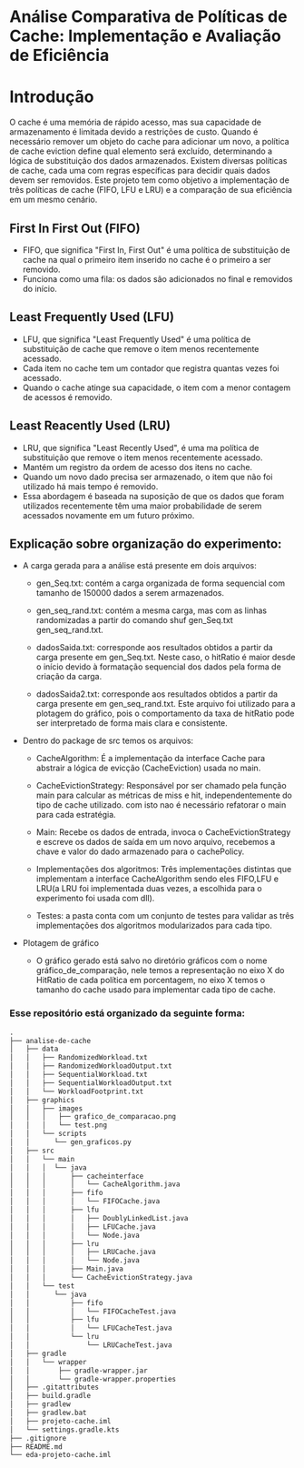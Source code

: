 # Análise Comparativa de Políticas de Cache: Implementação e Avaliação de Eficiência

# Introdução
O cache é uma memória de rápido acesso, mas sua capacidade de armazenamento é limitada devido a restrições de custo. Quando é necessário remover um objeto do cache para adicionar um novo, a política de cache eviction define qual elemento será excluído, determinando a lógica de substituição dos dados armazenados.
Existem diversas políticas de cache, cada uma com regras específicas para decidir quais dados devem ser removidos. Este projeto tem como objetivo a implementação de três políticas de cache (FIFO, LFU e LRU) e a comparação de sua eficiência em um mesmo cenário.

## First In First Out (FIFO)
- FIFO, que significa "First In, First Out"  é uma política de substituição de cache na qual o primeiro item inserido no cache é o primeiro a ser removido.
- Funciona como uma fila: os dados são adicionados no final e removidos do início.

## Least Frequently Used (LFU)
- LFU, que significa "Least Frequently Used" é uma política de substituição de cache que remove o item menos recentemente acessado.
- Cada item no cache tem um contador que registra quantas vezes foi acessado.
- Quando o cache atinge sua capacidade, o item com a menor contagem de acessos é removido.

## Least Reacently Used (LRU)
- LRU, que significa "Least Recently Used", é uma ma política de substituição que remove o item menos recentemente acessado.
- Mantém um registro da ordem de acesso dos itens no cache.
- Quando um novo dado precisa ser armazenado, o item que não foi utilizado há mais tempo é removido.
- Essa abordagem é baseada na suposição de que os dados que foram utilizados recentemente têm uma maior probabilidade de serem acessados novamente em um futuro próximo.

## Explicação sobre organização do experimento:
- A carga gerada para a análise está presente em dois arquivos:

  - gen_Seq.txt: contém a carga organizada de forma sequencial com tamanho de 150000 dados a serem armazenados.

  - gen_seq_rand.txt: contém a mesma carga, mas com as linhas randomizadas a partir do comando shuf gen_Seq.txt gen_seq_rand.txt.

  - dadosSaida.txt: corresponde aos resultados obtidos a partir da carga presente em gen_Seq.txt. Neste caso, o hitRatio é maior desde o início devido à formatação sequencial dos dados pela forma de criação da carga.

  - dadosSaida2.txt: corresponde aos resultados obtidos a partir da carga presente em gen_seq_rand.txt. Este arquivo foi utilizado para a plotagem do gráfico, pois o comportamento da taxa de hitRatio pode ser interpretado de forma mais clara e consistente.
 
- Dentro do package de src temos os arquivos:

  - CacheAlgorithm: É a implementação da interface Cache para abstrair a lógica de evicção (CacheEviction) usada no main.

  - CacheEvictionStrategy: Responsável por ser chamado pela função main para calcular as métricas de miss e hit, independentemente do tipo de cache utilizado. com isto nao é necessário refatorar o main para cada estratégia.

  - Main: Recebe os dados de entrada, invoca o CacheEvictionStrategy e escreve os dados de saída em um novo arquivo, recebemos a chave e valor do dado armazenado para o cachePolicy.

  - Implementações dos algoritmos: Três implementações distintas que implementam a interface CacheAlgorithm sendo eles FIFO,LFU e LRU(a LRU foi implementada duas vezes, a escolhida para o experimento foi usada com dll).

  - Testes: a pasta conta com um conjunto de testes para validar as três implementações dos algoritmos modularizados para cada tipo.

- Plotagem de gráfico
 
  - O gráfico gerado está salvo no diretório gráficos com o nome gráfico_de_comparação, nele temos a representação no eixo X do HitRatio de cada política em porcentagem, no eixo X temos o tamanho do cache usado para implementar cada tipo de cache.
  
### Esse repositório está organizado da seguinte forma:
```txt
.
├── analise-de-cache
│   ├── data
│   │   ├── RandomizedWorkload.txt
│   │   ├── RandomizedWorkloadOutput.txt
│   │   ├── SequentialWorkload.txt
│   │   ├── SequentialWorkloadOutput.txt
│   │   └── WorkloadFootprint.txt
│   ├── graphics
│   │   ├── images
│   │   │   ├── grafico_de_comparacao.png
│   │   │   └── test.png
│   │   └── scripts
│   │      └── gen_graficos.py
│   ├── src
│   │   └── main
│   │   │  └── java
│   │   │      ├── cacheinterface
│   │   │      │   └── CacheAlgorithm.java
│   │   │      ├── fifo
│   │   │      │   └── FIFOCache.java
│   │   │      ├── lfu
│   │   │      │   ├── DoublyLinkedList.java
│   │   │      │   ├── LFUCache.java
│   │   │      │   └── Node.java
│   │   │      ├── lru
│   │   │      │   ├── LRUCache.java
│   │   │      │   └── Node.java
│   │   │      ├── Main.java
│   │   │      └── CacheEvictionStrategy.java
│   │   └── test
│   │      └── java
│   │          ├── fifo
│   │          │   └── FIFOCacheTest.java
│   │          ├── lfu
│   │          │   └── LFUCacheTest.java
│   │          └── lru
│   │              └── LRUCacheTest.java
│   ├── gradle
│   │   └── wrapper
│   │       ├── gradle-wrapper.jar
│   │       └── gradle-wrapper.properties
│   ├── .gitattributes
│   ├── build.gradle
│   ├── gradlew
│   ├── gradlew.bat
│   ├── projeto-cache.iml
│   └── settings.gradle.kts
├── .gitignore
├── README.md
└── eda-projeto-cache.iml
```
